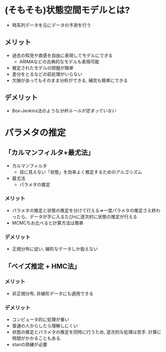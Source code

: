 # (そもそも)状態空間モデルとは?
- 時系列データを元にデータの予測を行う

## メリット
- 過去の知見や直感を自由に表現してモデルにできる
  - ARIMAなどの古典的なモデルも表現可能
- 推定されたモデルの把握が簡単
- 差分をとるなどの前処理がいらない
- 欠損があってもそのまま分析ができる, 補完も簡単にできる

## デメリット
- Box-Jenkins法のような*分析ルールが定まっていない*

# パラメタの推定
##  「カルマンフィルタ+最尤法」
- カルマンフィルタ
  - 目に見えない「状態」を効率よく推定するためのアルゴリズム
- 最尤法
  - パラメタの推定
### メリット
- パラメタの推定と状態の推定を分けて行える=>一度パラメタの推定さえ終わったら、データが手に入るたびnに逐次的に状態の推定が行える
- MCMCちお比べると計算方法は簡単

### デメリット
- 正規分布に従い, 線形なデータしか扱えない

## 「ベイズ推定 + HMC法」
### メリット
- 非正規分布, 非線形データにも適用できる

### デメリット
- コンピュータ的に処理が重い
- 普通の人からしたら理解しにくい
- 状態の推定とパラメタの推定を同時に行うため, 逐次的な処理は苦手. 計算に時間がかかることもある.
- stanの熟練が必要
